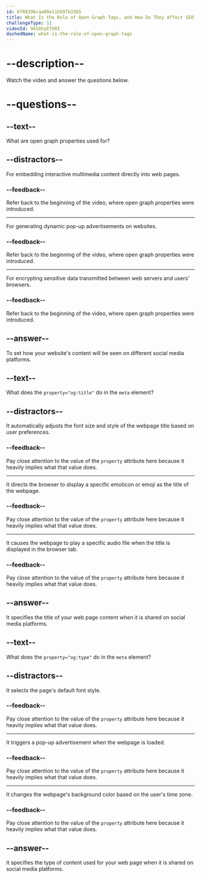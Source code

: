 ```yaml
---
id: 6708396caa00e11b597b3365
title: What Is the Role of Open Graph Tags, and How Do They Affect SEO?
challengeType: 11
videoId: 94IAhyEfO8I
dashedName: what-is-the-role-of-open-graph-tags
---
```


# --description--

Watch the video and answer the questions below.

# --questions--

## --text--

What are open graph properties used for?

## --distractors--

For embedding interactive multimedia content directly into web pages.

### --feedback--

Refer back to the beginning of the video, where open graph properties were introduced.

---

For generating dynamic pop-up advertisements on websites.

### --feedback--

Refer back to the beginning of the video, where open graph properties were introduced.

---

For encrypting sensitive data transmitted between web servers and users' browsers.

### --feedback--

Refer back to the beginning of the video, where open graph properties were introduced.

## --answer--

To set how your website's content will be seen on different social media platforms.

## --text--

What does the `property="og:title"` do in the `meta` element?

## --distractors--

It automatically adjusts the font size and style of the webpage title based on user preferences.

### --feedback--

Pay close attention to the value of the `property` attribute here because it heavily implies what that value does.

---

It directs the browser to display a specific emoticon or emoji as the title of the webpage.

### --feedback--

Pay close attention to the value of the `property` attribute here because it heavily implies what that value does.

---

It causes the webpage to play a specific audio file when the title is displayed in the browser tab.

### --feedback--

Pay close attention to the value of the `property` attribute here because it heavily implies what that value does.

## --answer--

It specifies the title of your web page content when it is shared on social media platforms.

## --text--

What does the `property="og:type"` do in the `meta` element?

## --distractors--

It selects the page's default font style.

### --feedback--

Pay close attention to the value of the `property` attribute here because it heavily implies what that value does.

---

It triggers a pop-up advertisement when the webpage is loaded.

### --feedback--

Pay close attention to the value of the `property` attribute here because it heavily implies what that value does.

---

It changes the webpage's background color based on the user's time zone.

### --feedback--

Pay close attention to the value of the `property` attribute here because it heavily implies what that value does.

## --answer--

It specifies the type of content used for your web page when it is shared on social media platforms.

